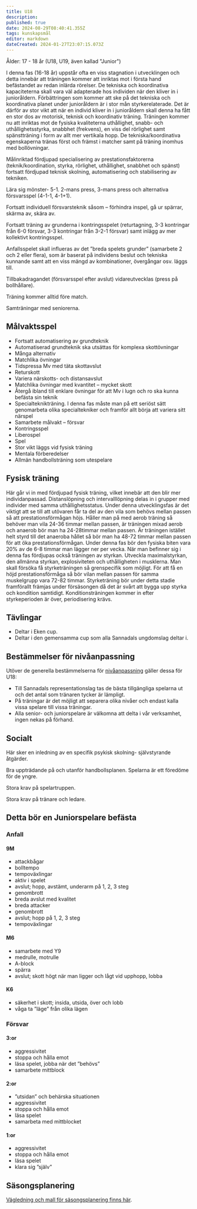 ```yaml
---
title: U18
description: 
published: true
date: 2024-08-29T08:40:41.355Z
tags: kunskapsmål
editor: markdown
dateCreated: 2024-01-27T23:07:15.073Z
---
```


Ålder: 17 - 18 år (U18, U19, även kallad "Junior")

I denna fas (16-18 år) uppstår ofta en viss stagnation i utvecklingen och detta innebär att träningen kommer att inriktas mot i första hand befästandet av redan inlärda rörelser. De tekniska och koordinativa kapaciteterna skall vara väl adapterade hos individen när den kliver in i junioråldern. Förbättringen som kommer att ske på det tekniska och koordinativa planet under junioråldern är i stor mån styrkerelaterade. Det är därför av stor vikt att när en individ kliver in i junioråldern skall denna ha fått en stor dos av motorisk, teknisk och koordinativ träning. Träningen kommer nu att inriktas mot de fysiska kvaliteterna uthållighet, snabb- och uthållighetsstyrka, snabbhet (frekvens), en viss del rörlighet samt spänstträning i form av allt mer vertikala hopp. De tekniska/koordinativa egenskaperna tränas först och främst i matcher samt på träning inomhus med bollövningar.

Målinriktad fördjupad specialisering av prestationsfaktorerna (teknik/koordination, styrka, rörlighet, uthållighet, snabbhet och spänst) fortsatt fördjupad teknisk skolning, automatisering och stabilisering av tekniken.

Lära sig mönster- 5-1. 2-mans press, 3-mans press och alternativa försvarsspel 
(4-1-1, 4-1+1).

Fortsatt individuell försvarsteknik såsom – förhindra inspel, gå ur spärrar, skärma av, skära av.

Fortsatt träning av grunderna i kontringsspelet (returtagning, 3-3 kontringar från 6-0 försvar, 3-3 kontringar från 3-2-1 försvar) samt inlägg av mer kollektivt kontringsspel.

Anfallsspelet skall influeras av det ”breda spelets grunder” (samarbete 2 och 2 eller flera), som är baserat på individens beslut och tekniska kunnande samt att en viss mängd av kombinationer, övergångar osv. läggs till.

Tillbakadragandet (försvarsspel efter avslut) vidareutvecklas (press på bollhållare).

Träning kommer alltid före match.

Samträningar med seniorerna.

## Målvaktsspel
* Fortsatt automatisering av grundteknik
* Automatiserad grundteknik ska utsättas för komplexa skottövningar
* Många alternativ
* Matchlika övningar
* Tidspressa Mv med täta skottavslut
* Returskott
* Variera närskotts- och distansavslut
* Matchlika övningar med kvantitet – mycket skott
* Återgå ibland till enklare övningar för att Mv i lugn och ro ska kunna befästa sin teknik
* Specialteknikträning. I denna fas måste man på ett seriöst sätt genomarbeta olika specialtekniker och framför allt börja att variera sitt närspel
* Samarbete målvakt – försvar
* Kontringsspel
* Liberospel
* Spel
* Stor vikt läggs vid fysisk träning
* Mentala förberedelser
* Allmän handbollsträning som utespelare

## Fysisk träning
Här går vi in med fördjupad fysisk träning, vilket innebär att den blir mer individanpassad. Distanslöpning och intervalllöpning delas in i grupper med individer med samma uthållighetsstatus. Under denna utvecklingsfas är det viktigt att se till att utövaren får ta del av den vila som behövs mellan passen så att prestationsförmågan höjs. Håller man på med aerob träning så behöver man vila 24-36 timmar mellan passen, är träningen mixad aerob och anaerob bör man ha 24-28timmar mellan passen. Är träningen istället helt styrd till det anaeroba hållet så bör man ha 48-72 timmar mellan passen för att öka prestationsförmågan. Under denna fas bör den fysiska biten vara 20% av de 6-8 timmar man lägger ner per vecka.
När man befinner sig i denna fas fördjupas också träningen av styrkan. Utveckla maximalstyrkan, den allmänna styrkan, explosiviteten och uthålligheten i musklerna. Man skall försöka få styrketräningen så grenspecifik som möjligt. För att få en höjd prestationsförmåga så bör vilan mellan passen för samma muskelgrupp vara 72-82 timmar. Styrketräning bör under detta stadie framförallt främjas under försäsongen då det är svårt att bygga upp styrka och kondition samtidigt. Konditionsträningen kommer in efter styrkeperioden är över, periodisering krävs. 

## Tävlingar
* Deltar i Eken cup.
* Deltar i den gemensamma cup som alla Sannadals ungdomslag deltar i.

## Bestämmelser för nivåanpassning
Utöver de generella bestämmelserna för [nivåanpassning](/nivaanpassning) gäller dessa för U18:
* Till Sannadals representationslag tas de bästa tillgängliga spelarna ut och det antal som tränaren tycker är lämpligt.
* På träningar är det möjligt att separera olika nivåer och endast kalla vissa spelare till vissa träningar.
* Alla senior- och juniorspelare är välkomna att delta i vår verksamhet, ingen nekas på förhand. 

## Socialt
Här sker en inledning av en specifik psykisk skolning- självstyrande åtgärder.

Bra uppträdande på och utanför handbollsplanen. Spelarna är ett föredöme för de yngre.

Stora krav på spelartruppen.

Stora krav på tränare och ledare.

## Detta bör en Juniorspelare befästa
### Anfall
#### 9M
* attackbågar
* bolltempo
* tempoväxlingar
* aktiv i spelet
* avslut; hopp, avstämt, underarm på 1, 2, 3 steg
* genombrott
* breda avslut med kvalitet
* breda attacker
* genombrott
* avslut; hopp på 1, 2, 3 steg
* tempoväxlingar

#### M6
* samarbete med Y9
* medrulle, motrulle
* A-block
* spärra
* avslut; skott högt när man ligger och lågt vid upphopp, lobba

#### K6
* säkerhet i skott; insida, utsida, över och lobb
* våga ta ”läge” från olika lägen

### Försvar
#### 3:or
* aggressivitet
* stoppa och hålla emot
* läsa spelet, jobba när det ”behövs”
* samarbete mittblock

#### 2:or
* ”utsidan” och behärska situationen
* aggressivitet
* stoppa och hålla emot
* läsa spelet
* samarbeta med mittblocket

#### 1:or
* aggressivitet
* stoppa och hålla emot
* läsa spelet
* klara sig ”själv”

## Säsongsplanering
[Vägledning och mall för säsongsplanering finns här](/sasongsplanering).